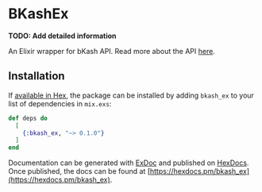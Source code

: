 # BKashEx

**TODO: Add detailed information**

An Elixir wrapper for bKash API. Read more about the API [here](https://developer.bka.sh/docs/product-overview).

## Installation

If [available in Hex](https://hex.pm/docs/publish), the package can be installed
by adding `bkash_ex` to your list of dependencies in `mix.exs`:

```elixir
def deps do
  [
    {:bkash_ex, "~> 0.1.0"}
  ]
end
```

Documentation can be generated with [ExDoc](https://github.com/elixir-lang/ex_doc)
and published on [HexDocs](https://hexdocs.pm). Once published, the docs can
be found at [https://hexdocs.pm/bkash_ex](https://hexdocs.pm/bkash_ex).


